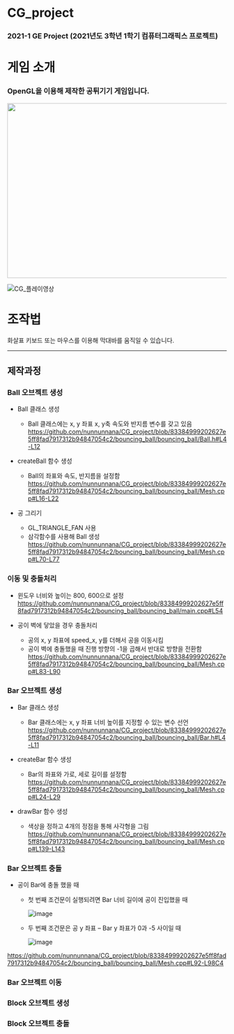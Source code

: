 # CG_project
### 2021-1 GE Project (2021년도 3학년 1학기 컴퓨터그래픽스 프로젝트)

# 게임 소개
### OpenGL을 이용해 제작한 공튀기기 게임입니다.

<img src="https://github.com/nunnunnana/CG_project/assets/99165741/5c86c58c-7487-40f7-b608-9903aa0ca437.png" width="600" height="400"/>

![CG_플레이영상](https://github.com/nunnunnana/CG_project/assets/99165741/98ff86df-d10f-4698-a2b6-795b8ab66c6f)

# 조작법
화살표 키보드 또는 마우스를 이용해 막대바를 움직일 수 있습니다.

---

## 제작과정

### Ball 오브젝트 생성
- Ball  클래스 생성 
  - Ball 클래스에는 x, y 좌표 x, y축 속도와 반지름 변수를 갖고 있음
https://github.com/nunnunnana/CG_project/blob/83384999202627e5ff8fad7917312b94847054c2/bouncing_ball/bouncing_ball/Ball.h#L4-L12

- createBall 함수 생성
  - Ball의 좌표와 속도, 반지름을 설정함
https://github.com/nunnunnana/CG_project/blob/83384999202627e5ff8fad7917312b94847054c2/bouncing_ball/bouncing_ball/Mesh.cpp#L16-L22

- 공 그리기
  - GL_TRIANGLE_FAN 사용 
  - 삼각함수를 사용해 Ball 생성
https://github.com/nunnunnana/CG_project/blob/83384999202627e5ff8fad7917312b94847054c2/bouncing_ball/bouncing_ball/Mesh.cpp#L70-L77


### 이동 및 충돌처리
- 윈도우 너비와 높이는 800, 600으로 설정
https://github.com/nunnunnana/CG_project/blob/83384999202627e5ff8fad7917312b94847054c2/bouncing_ball/bouncing_ball/main.cpp#L54

- 공이 벽에 닿았을 경우 충돌처리
  - 공의 x, y 좌표에 speed_x, y를 더해서 공을 이동시킴
  - 공이 벽에 충돌했을 때 진행 방향의 -1을 곱해서 반대로 방향을 전환함
https://github.com/nunnunnana/CG_project/blob/83384999202627e5ff8fad7917312b94847054c2/bouncing_ball/bouncing_ball/Mesh.cpp#L83-L90


### Bar 오브젝트 생성
- Bar 클래스 생성
  - Bar 클래스에는 x, y 좌표 너비 높이를 지정할 수 있는 변수 선언
https://github.com/nunnunnana/CG_project/blob/83384999202627e5ff8fad7917312b94847054c2/bouncing_ball/bouncing_ball/Bar.h#L4-L11

- createBar 함수 생성
  - Bar의 좌표와 가로, 세로 길이를 설정함
https://github.com/nunnunnana/CG_project/blob/83384999202627e5ff8fad7917312b94847054c2/bouncing_ball/bouncing_ball/Mesh.cpp#L24-L29

- drawBar 함수 생성
  - 색상을 정하고 4개의 정점을 통해 사각형을 그림
https://github.com/nunnunnana/CG_project/blob/83384999202627e5ff8fad7917312b94847054c2/bouncing_ball/bouncing_ball/Mesh.cpp#L139-L143

### Bar 오브젝트 충돌
- 공이 Bar에 충돌 했을 때
  - 첫 번째 조건문이 실행되려면 Bar 너비 길이에 공이 진입했을 때
    
    ![image](https://github.com/nunnunnana/CG_project/assets/99165741/d7232552-e537-4907-a05a-4d37050ad02d)

  - 두 번째 조건문은 공 y 좌표 – Bar y 좌표가 0과 -5 사이일 때
    
    ![image](https://github.com/nunnunnana/CG_project/assets/99165741/ce891f70-1da0-4a9d-bb15-584bc6127190)

https://github.com/nunnunnana/CG_project/blob/83384999202627e5ff8fad7917312b94847054c2/bouncing_ball/bouncing_ball/Mesh.cpp#L92-L98C4


### Bar 오브젝트 이동

### Block 오브젝트 생성

### Block 오브젝트 충돌
